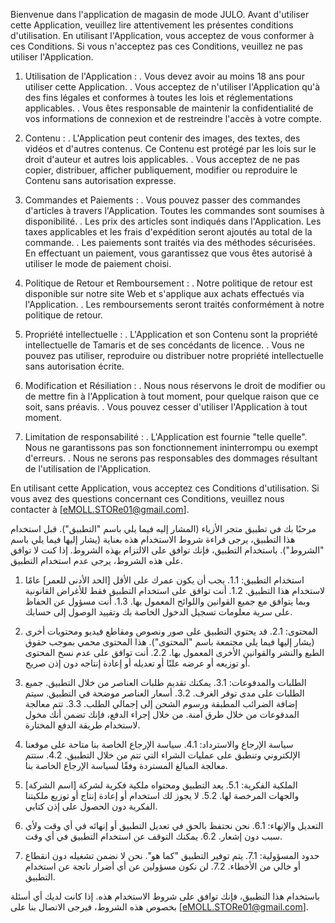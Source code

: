 
Bienvenue dans l'application de magasin de mode JULO. Avant d'utiliser cette Application, veuillez lire attentivement les présentes conditions d'utilisation. En utilisant l'Application, vous acceptez de vous conformer à ces Conditions. Si vous n'acceptez pas ces Conditions, veuillez ne pas utiliser l'Application.

1. Utilisation de l'Application :
   . Vous devez avoir au moins 18 ans pour utiliser cette Application.
  . Vous acceptez de n'utiliser l'Application qu'à des fins légales et conformes à toutes les lois et réglementations applicables.
   . Vous êtes responsable de maintenir la confidentialité de vos informations de connexion et de restreindre l'accès à votre compte.

2. Contenu :
 . L'Application peut contenir des images, des textes, des vidéos et d'autres contenus. Ce Contenu est protégé par les lois sur le droit d'auteur et autres lois applicables.
 . Vous acceptez de ne pas copier, distribuer, afficher publiquement, modifier ou reproduire le Contenu sans autorisation expresse.

3. Commandes et Paiements :
   . Vous pouvez passer des commandes d'articles à travers l'Application. Toutes les commandes sont soumises à disponibilité.
  . Les prix des articles sont indiqués dans l'Application. Les taxes applicables et les frais d'expédition seront ajoutés au total de la commande.
   . Les paiements sont traités via des méthodes sécurisées. En effectuant un paiement, vous garantissez que vous êtes autorisé à utiliser le mode de paiement choisi.

4. Politique de Retour et Remboursement :
  . Notre politique de retour est disponible sur notre site Web et s'applique aux achats effectués via l'Application.
   . Les remboursements seront traités conformément à notre politique de retour.

5. Propriété intellectuelle :
   . L'Application et son Contenu sont la propriété intellectuelle de Tamaris et de ses concédants de licence.
   . Vous ne pouvez pas utiliser, reproduire ou distribuer notre propriété intellectuelle sans autorisation écrite.

6. Modification et Résiliation :
 . Nous nous réservons le droit de modifier ou de mettre fin à l'Application à tout moment, pour quelque raison que ce soit, sans préavis.
   . Vous pouvez cesser d'utiliser l'Application à tout moment.

7. Limitation de responsabilité :
   . L'Application est fournie "telle quelle". Nous ne garantissons pas son fonctionnement ininterrompu ou exempt d'erreurs.
   . Nous ne serons pas responsables des dommages résultant de l'utilisation de l'Application.

En utilisant cette Application, vous acceptez ces Conditions d'utilisation. Si vous avez des questions concernant ces Conditions, veuillez nous contacter à [eMOLL.STORe01@gmail.com].

مرحبًا بك في تطبيق متجر الأزياء (المشار إليه فيما يلي باسم "التطبيق"). قبل استخدام هذا التطبيق، يرجى قراءة شروط الاستخدام هذه بعناية (يشار إليها فيما يلي باسم "الشروط"). باستخدام التطبيق، فإنك توافق على الالتزام بهذه الشروط. إذا كنت لا توافق على هذه الشروط، يرجى عدم استخدام التطبيق.

1. استخدام التطبيق:
    1.1. يجب أن يكون عمرك على الأقل [الحد الأدنى للعمر] عامًا لاستخدام هذا التطبيق.
    1.2. أنت توافق على استخدام التطبيق فقط للأغراض القانونية وبما يتوافق مع جميع القوانين واللوائح المعمول بها.
    1.3. أنت مسؤول عن الحفاظ على سرية معلومات تسجيل الدخول الخاصة بك وتقييد الوصول إلى حسابك.

2. المحتوى:
    2.1. قد يحتوي التطبيق على صور ونصوص ومقاطع فيديو ومحتويات أخرى (يشار إليها فيما يلي مجتمعة باسم "المحتوى"). هذا المحتوى محمي بموجب حقوق الطبع والنشر والقوانين الأخرى المعمول بها.
    2.2. أنت توافق على عدم نسخ المحتوى أو توزيعه أو عرضه علنًا أو تعديله أو إعادة إنتاجه دون إذن صريح.

3. الطلبات والمدفوعات:
    3.1. يمكنك تقديم طلبات العناصر من خلال التطبيق. جميع الطلبات على مدى توفر الغرف.
    3.2. أسعار العناصر موضحة في التطبيق. سيتم إضافة الضرائب المطبقة ورسوم الشحن إلى إجمالي الطلب.
    3.3. تتم معالجة المدفوعات من خلال طرق آمنة. من خلال إجراء الدفع، فإنك تضمن أنك مخول لاستخدام طريقة الدفع المختارة.

4. سياسة الإرجاع والاسترداد:
    4.1. سياسة الإرجاع الخاصة بنا متاحة على موقعنا الإلكتروني وتنطبق على عمليات الشراء التي تتم من خلال التطبيق.
    4.2. ستتم معالجة المبالغ المستردة وفقًا لسياسة الإرجاع الخاصة بنا.

5. الملكية الفكرية:
    5.1. يعد التطبيق ومحتواه ملكية فكرية لشركة [اسم الشركة] والجهات المرخصة لها.
    5.2. لا يجوز لك استخدام أو إعادة إنتاج أو توزيع ملكيتنا الفكرية دون الحصول على إذن كتابي.

6. التعديل والإنهاء:
    6.1. نحن نحتفظ بالحق في تعديل التطبيق أو إنهائه في أي وقت ولأي سبب دون إشعار.
    6.2. يمكنك التوقف عن استخدام التطبيق في أي وقت.

7. حدود المسؤولية:
    7.1. يتم توفير التطبيق "كما هو". نحن لا نضمن تشغيله دون انقطاع أو خالي من الأخطاء.
    7.2. لن نكون مسؤولين عن أي أضرار ناتجة عن استخدام التطبيق.

باستخدام هذا التطبيق، فإنك توافق على شروط الاستخدام هذه. إذا كانت لديك أي أسئلة بخصوص هذه الشروط، فيرجى الاتصال بنا على [eMOLL.STORe01@gmail.com].
